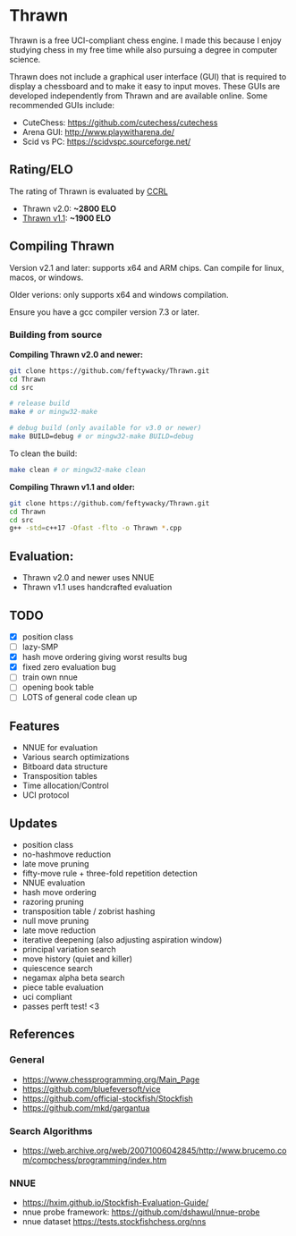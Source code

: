 # Thrawn

Thrawn is a free UCI-compliant chess engine. I made this because I enjoy studying chess in my free time while also pursuing a degree in computer science.

Thrawn does not include a graphical user interface (GUI) that is required to display a chessboard and to make it easy to input moves. These GUIs are developed independently from Thrawn and are available online. Some recommended GUIs include:
- CuteChess: https://github.com/cutechess/cutechess
- Arena GUI: http://www.playwitharena.de/
- Scid vs PC: https://scidvspc.sourceforge.net/

## Rating/ELO
The rating of Thrawn is evaluated by [CCRL](https://computerchess.org.uk/ccrl/404/) <br>
- Thrawn v2.0: **~2800 ELO**
- [Thrawn v1.1](https://computerchess.org.uk/ccrl/404/cgi/compare_engines.cgi?class=None&only_best_in_class=on&num_best_in_class=1&e=Thrawn+1.1+64-bit&print=Rating+list&profile_step=50&profile_numbers=1&print=Results+table&print=LOS+table&table_size=100&ct_from_elo=0&ct_to_elo=10000&match_length=30&cross_tables_for_best_versions_only=1&sort_tables=by+rating&diag=0&reference_list=None&recalibrate=no): **~1900 ELO**

## Compiling Thrawn
Version v2.1 and later: supports x64 and ARM chips. Can compile for linux, macos, or windows.

Older verions: only supports x64 and windows compilation.

Ensure you have a gcc compiler version 7.3 or later.

### Building from source

**Compiling Thrawn v2.0 and newer:**
```bash
git clone https://github.com/feftywacky/Thrawn.git
cd Thrawn
cd src

# release build
make # or mingw32-make

# debug build (only available for v3.0 or newer)
make BUILD=debug # or mingw32-make BUILD=debug
```



To clean the build:
```bash
make clean # or mingw32-make clean
```

**Compiling Thrawn v1.1 and older:**
```bash
git clone https://github.com/feftywacky/Thrawn.git
cd Thrawn
cd src
g++ -std=c++17 -Ofast -flto -o Thrawn *.cpp
```

## Evaluation:
- Thrawn v2.0 and newer uses NNUE
- Thrawn v1.1 uses handcrafted evaluation

## TODO
- [x] position class
- [ ] lazy-SMP
- [x] hash move ordering giving worst results bug
- [x] fixed zero evaluation bug
- [ ] train own nnue
- [ ] opening book table
- [ ] LOTS of general code clean up

## Features
- NNUE for evaluation
- Various search optimizations
- Bitboard data structure
- Transposition tables
- Time allocation/Control
- UCI protocol

## Updates
- position class
- no-hashmove reduction
- late move pruning
- fifty-move rule + three-fold repetition detection
- NNUE evaluation
- hash move ordering
- razoring pruning
- transposition table / zobrist hashing
- null move pruning
- late move reduction
- iterative deepening (also adjusting aspiration window)
- principal variation search
- move history (quiet and killer)
- quiescence search
- negamax alpha beta search
- piece table evaluation
- uci compliant
- passes perft test! <3

## References
### General
- https://www.chessprogramming.org/Main_Page
- https://github.com/bluefeversoft/vice
- https://github.com/official-stockfish/Stockfish
- https://github.com/mkd/gargantua 
### Search Algorithms
- https://web.archive.org/web/20071006042845/http://www.brucemo.com/compchess/programming/index.htm
### NNUE
- https://hxim.github.io/Stockfish-Evaluation-Guide/ <br>
- nnue probe framework: https://github.com/dshawul/nnue-probe
- nnue dataset https://tests.stockfishchess.org/nns
